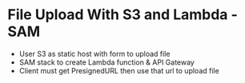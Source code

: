 # File Upload With S3 and Lambda - SAM
- User S3 as static host with form to upload file
- SAM stack to create Lambda function & API Gateway
- Client must get PresignedURL then use that url to upload file
